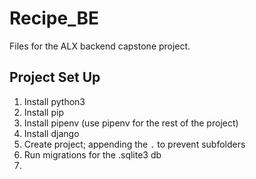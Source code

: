 # Recipe_BE

Files for the ALX backend capstone project.

## Project Set Up

1. Install python3
2. Install pip
3. Install pipenv (use pipenv for the rest of the project)
4. Install django
5. Create project; appending the ```.``` to prevent subfolders
6. Run migrations for the .sqlite3 db
7. 